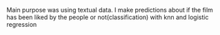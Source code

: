Main purpose was using textual data. I make predictions about if the film has been liked by the people or not(classification) with knn and logistic regression
